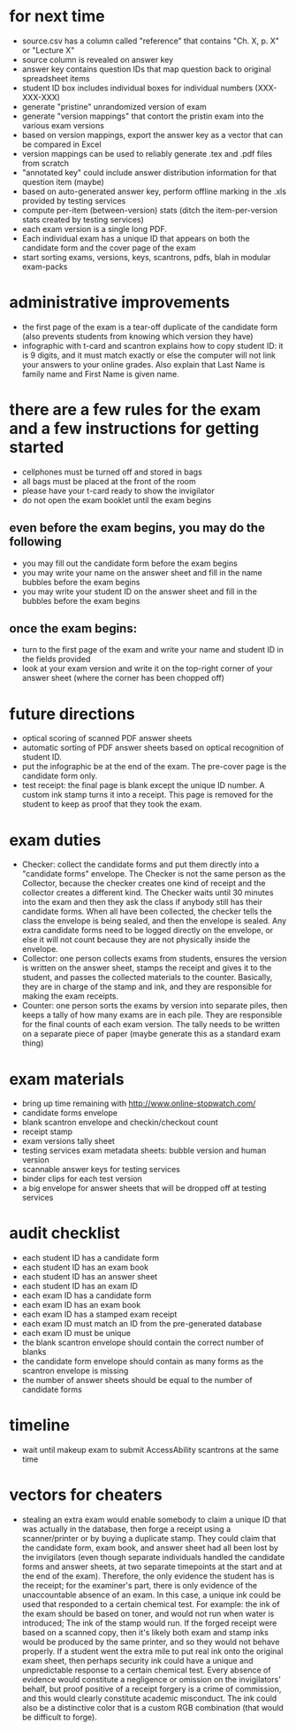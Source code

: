 # for next time

- source.csv has a column called "reference" that contains "Ch. X, p. X" or "Lecture X"
- source column is revealed on answer key
- answer key contains question IDs that map question back to original spreadsheet items
- student ID box includes individual boxes for individual numbers (XXX-XXX-XXX)
- generate "pristine" unrandomized version of exam
- generate "version mappings" that contort the pristin exam into the various exam versions
- based on version mappings, export the answer key as a vector that can be compared in Excel
- version mappings can be used to reliably generate .tex and .pdf files from scratch
- "annotated key" could include answer distribution information for that question item (maybe)
- based on auto-generated answer key, perform offline marking in the .xls provided by testing services
- compute per-item (between-version) stats (ditch the item-per-version stats created by testing services)
- each exam version is a single long PDF.  
- Each individual exam has a unique ID that appears on both the candidate form and the cover page of the exam
- start sorting exams, versions, keys, scantrons, pdfs, blah in modular exam-packs

# administrative improvements

- the first page of the exam is a tear-off duplicate of the candidate form (also prevents students from knowing which version they have)
- infographic with t-card and scantron explains how to copy student ID: it is 9 digits, and it must match exactly or else the computer will not link your answers to your online grades.  Also explain that Last Name is family name and First Name is given name.

# there are a few rules for the exam and a few instructions for getting started

- cellphones must be turned off and stored in bags
- all bags must be placed at the front of the room
- please have your t-card ready to show the invigilator
- do not open the exam booklet until the exam begins

## even before the exam begins, you may do the following

- you may fill out the candidate form before the exam begins
- you may write your name on the answer sheet and fill in the name bubbles before the exam begins
- you may write your student ID on the answer sheet and fill in the bubbles before the exam begins

## once the exam begins:

- turn to the first page of the exam and write your name and student ID in the fields provided
- look at your exam version and write it on the top-right corner of your answer sheet (where the corner has been chopped off)

# future directions

- optical scoring of scanned PDF answer sheets
- automatic sorting of PDF answer sheets based on optical recognition of student ID.
- put the infographic be at the end of the exam.  The pre-cover page is the candidate form only.
- test receipt: the final page is blank except the unique ID number.  A custom ink stamp turns it into a receipt.  This page is removed for the student to keep as proof that they took the exam.

# exam duties

- Checker: collect the candidate forms and put them directly into a "candidate forms" envelope.  The Checker is not the same person as the Collector, because the checker creates one kind of receipt and the collector creates a different kind. The Checker waits until 30 minutes into the exam and then they ask the class if anybody still has their candidate forms. When all have been collected, the checker tells the class the envelope is being sealed, and then the envelope is sealed. Any extra candidate forms need to be logged directly on the envelope, or else it will not count because they are not physically inside the envelope.
- Collector: one person collects exams from students, ensures the version is written on the answer sheet, stamps the receipt and gives it to the student, and passes the collected materials to the counter.  Basically, they are in charge of the stamp and ink, and they are responsible for making the exam receipts.
- Counter: one person sorts the exams by version into separate piles, then keeps a tally of how many exams are in each pile.  They are responsible for the final counts of each exam version.  The tally needs to be written on a separate piece of paper (maybe generate this as a standard exam thing)

# exam materials

- bring up time remaining with http://www.online-stopwatch.com/
- candidate forms envelope
- blank scantron envelope and checkin/checkout count
- receipt stamp
- exam versions tally sheet
- testing services exam metadata sheets: bubble version and human version
- scannable answer keys for testing services
- binder clips for each test version
- a big envelope for answer sheets that will be dropped off at testing services

# audit checklist

- each student ID has a candidate form
- each student ID has an exam book
- each student ID has an answer sheet
- each student ID has an exam ID
- each exam ID has a candidate form
- each exam ID has an exam book
- each exam ID has a stamped exam receipt
- each exam ID must match an ID from the pre-generated database
- each exam ID must be unique
- the blank scantron envelope should contain the correct number of blanks
- the candidate form envelope should contain as many forms as the scantron envelope is missing
- the number of answer sheets should be equal to the number of candidate forms

# timeline

- wait until makeup exam to submit AccessAbility scantrons at the same time

# vectors for cheaters

- stealing an extra exam would enable somebody to claim a unique ID that was actually in the database, then forge a receipt using a scanner/printer or by buying a duplicate stamp.  They could claim that the candidate form, exam book, and answer sheet had all been lost by the invigilators (even though separate individuals handled the candidate forms and answer sheets, at two separate timepoints at the start and at the end of the exam).  Therefore, the only evidence the student has is the receipt; for the examiner's part, there is only evidence of the unaccountable absence of an exam.  In this case, a unique ink could be used that responded to a certain chemical test.  For example: the ink of the exam should be based on toner, and would not run when water is introduced; The ink of the stamp would run.  If the forged receipt were based on a scanned copy, then it's likely both exam and stamp inks would be produced by the same printer, and so they would not behave properly.  If a student went the extra mile to put real ink onto the original exam sheet, then perhaps security ink could have a unique and unpredictable response to a certain chemical test.  Every absence of evidence would constitute a negligence or omission on the invigilators' behalf, but proof positive of a receipt forgery is a crime of commission, and this would clearly constitute academic misconduct.  The ink could also be a distinctive color that is a custom RGB combination (that would be difficult to forge).

